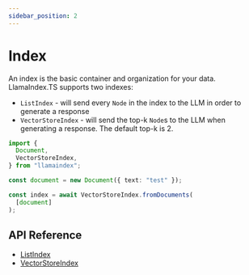 ```yaml
---
sidebar_position: 2
---
```


# Index

An index is the basic container and organization for your data. LlamaIndex.TS supports two indexes:

- `ListIndex` - will send every `Node` in the index to the LLM in order to generate a response
- `VectorStoreIndex` - will send the top-k `Node`s to the LLM when generating a response. The default top-k is 2.

```typescript
import {
  Document,
  VectorStoreIndex,
} from "llamaindex";

const document = new Document({ text: "test" });

const index = await VectorStoreIndex.fromDocuments(
  [document]
);
```

## API Reference

- [ListIndex](../../api/classes/ListIndex.md)
- [VectorStoreIndex](../../api/classes/VectorStoreIndex.md)